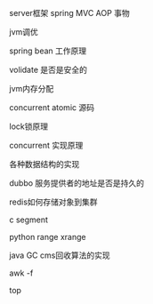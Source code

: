 server框架 spring MVC AOP 事物

jvm调优

spring bean 工作原理

volidate 是否是安全的

jvm内存分配

concurrent atomic 源码

lock锁原理

concurrent 实现原理

各种数据结构的实现

dubbo 服务提供者的地址是否是持久的

redis如何存储对象到集群

c segment

python range xrange

java GC cms回收算法的实现

awk -f

top











